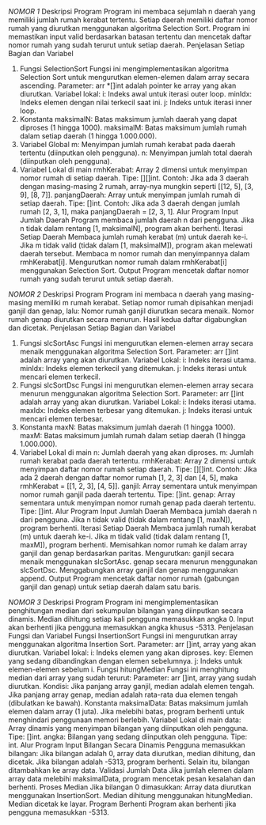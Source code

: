 *NOMOR 1*
Deskripsi Program
Program ini membaca sejumlah n daerah yang memiliki jumlah rumah kerabat tertentu. Setiap daerah memiliki daftar nomor rumah yang diurutkan menggunakan algoritma Selection Sort. Program ini memastikan input valid berdasarkan batasan tertentu dan mencetak daftar nomor rumah yang sudah terurut untuk setiap daerah.
Penjelasan Setiap Bagian dan Variabel
1. Fungsi SelectionSort
Fungsi ini mengimplementasikan algoritma Selection Sort untuk mengurutkan elemen-elemen dalam array secara ascending.
Parameter: arr *[]int adalah pointer ke array yang akan diurutkan.
Variabel lokal:
i: Indeks awal untuk iterasi outer loop.
minIdx: Indeks elemen dengan nilai terkecil saat ini.
j: Indeks untuk iterasi inner loop.
2. Konstanta
maksimalN: Batas maksimum jumlah daerah yang dapat diproses (1 hingga 1000).
maksimalM: Batas maksimum jumlah rumah dalam setiap daerah (1 hingga 1.000.000).
3. Variabel Global
m: Menyimpan jumlah rumah kerabat pada daerah tertentu (diinputkan oleh pengguna).
n: Menyimpan jumlah total daerah (diinputkan oleh pengguna).
4. Variabel Lokal di main
rmhKerabat: Array 2 dimensi untuk menyimpan nomor rumah di setiap daerah.
Tipe: [][]int.
Contoh: Jika ada 3 daerah dengan masing-masing 2 rumah, array-nya mungkin seperti [[12, 5], [3, 9], [8, 7]].
panjangDaerah: Array untuk menyimpan jumlah rumah di setiap daerah.
Tipe: []int.
Contoh: Jika ada 3 daerah dengan jumlah rumah [2, 3, 1], maka panjangDaerah = [2, 3, 1].
Alur Program
Input Jumlah Daerah
Program membaca jumlah daerah n dari pengguna.
Jika n tidak dalam rentang [1, maksimalN], program akan berhenti.
Iterasi Setiap Daerah
Membaca jumlah rumah kerabat (m) untuk daerah ke-i.
Jika m tidak valid (tidak dalam [1, maksimalM]), program akan melewati daerah tersebut.
Membaca m nomor rumah dan menyimpannya dalam rmhKerabat[i].
Mengurutkan nomor rumah dalam rmhKerabat[i] menggunakan Selection Sort.
Output
Program mencetak daftar nomor rumah yang sudah terurut untuk setiap daerah.

*NOMOR 2*
Deskripsi Program
Program ini membaca n daerah yang masing-masing memiliki m rumah kerabat. Setiap nomor rumah dipisahkan menjadi ganjil dan genap, lalu:
Nomor rumah ganjil diurutkan secara menaik.
Nomor rumah genap diurutkan secara menurun.
Hasil kedua daftar digabungkan dan dicetak.
Penjelasan Setiap Bagian dan Variabel
1. Fungsi slcSortAsc
Fungsi ini mengurutkan elemen-elemen array secara menaik menggunakan algoritma Selection Sort.
Parameter: arr []int adalah array yang akan diurutkan.
Variabel Lokal:
i: Indeks iterasi utama.
minIdx: Indeks elemen terkecil yang ditemukan.
j: Indeks iterasi untuk mencari elemen terkecil.
2. Fungsi slcSortDsc
Fungsi ini mengurutkan elemen-elemen array secara menurun menggunakan algoritma Selection Sort.
Parameter: arr []int adalah array yang akan diurutkan.
Variabel Lokal:
i: Indeks iterasi utama.
maxIdx: Indeks elemen terbesar yang ditemukan.
j: Indeks iterasi untuk mencari elemen terbesar.
3. Konstanta
maxN: Batas maksimum jumlah daerah (1 hingga 1000).
maxM: Batas maksimum jumlah rumah dalam setiap daerah (1 hingga 1.000.000).
4. Variabel Lokal di main
n: Jumlah daerah yang akan diproses.
m: Jumlah rumah kerabat pada daerah tertentu.
rmhKerabat: Array 2 dimensi untuk menyimpan daftar nomor rumah setiap daerah.
Tipe: [][]int.
Contoh: Jika ada 2 daerah dengan daftar nomor rumah [1, 2, 3] dan [4, 5], maka rmhKerabat = [[1, 2, 3], [4, 5]].
ganjil: Array sementara untuk menyimpan nomor rumah ganjil pada daerah tertentu.
Tipe: []int.
genap: Array sementara untuk menyimpan nomor rumah genap pada daerah tertentu.
Tipe: []int.
Alur Program
Input Jumlah Daerah
Membaca jumlah daerah n dari pengguna.
Jika n tidak valid (tidak dalam rentang [1, maxN]), program berhenti.
Iterasi Setiap Daerah
Membaca jumlah rumah kerabat (m) untuk daerah ke-i.
Jika m tidak valid (tidak dalam rentang [1, maxM]), program berhenti.
Memisahkan nomor rumah ke dalam array ganjil dan genap berdasarkan paritas.
Mengurutkan:
ganjil secara menaik menggunakan slcSortAsc.
genap secara menurun menggunakan slcSortDsc.
Menggabungkan array ganjil dan genap menggunakan append.
Output
Program mencetak daftar nomor rumah (gabungan ganjil dan genap) untuk setiap daerah dalam satu baris.

*NOMOR 3*
Deskripsi Program
Program ini mengimplementasikan penghitungan median dari sekumpulan bilangan yang diinputkan secara dinamis. Median dihitung setiap kali pengguna memasukkan angka 0. Input akan berhenti jika pengguna memasukkan angka khusus -5313.
Penjelasan Fungsi dan Variabel
Fungsi InsertionSort
Fungsi ini mengurutkan array menggunakan algoritma Insertion Sort.
Parameter: arr []int, array yang akan diurutkan.
Variabel lokal:
i: Indeks elemen yang akan diproses.
key: Elemen yang sedang dibandingkan dengan elemen sebelumnya.
j: Indeks untuk elemen-elemen sebelum i.
Fungsi hitungMedian
Fungsi ini menghitung median dari array yang sudah terurut:
Parameter: arr []int, array yang sudah diurutkan.
Kondisi:
Jika panjang array ganjil, median adalah elemen tengah.
Jika panjang array genap, median adalah rata-rata dua elemen tengah (dibulatkan ke bawah).
Konstanta
maksimalData: Batas maksimum jumlah elemen dalam array (1 juta). Jika melebihi batas, program berhenti untuk menghindari penggunaan memori berlebih.
Variabel Lokal di main
data: Array dinamis yang menyimpan bilangan yang diinputkan oleh pengguna.
Tipe: []int.
angka: Bilangan yang sedang diinputkan oleh pengguna.
Tipe: int.
Alur Program
Input Bilangan Secara Dinamis
Pengguna memasukkan bilangan:
Jika bilangan adalah 0, array data diurutkan, median dihitung, dan dicetak.
Jika bilangan adalah -5313, program berhenti.
Selain itu, bilangan ditambahkan ke array data.
Validasi Jumlah Data
Jika jumlah elemen dalam array data melebihi maksimalData, program mencetak pesan kesalahan dan berhenti.
Proses Median
Jika bilangan 0 dimasukkan:
Array data diurutkan menggunakan InsertionSort.
Median dihitung menggunakan hitungMedian.
Median dicetak ke layar.
Program Berhenti
Program akan berhenti jika pengguna memasukkan -5313.
